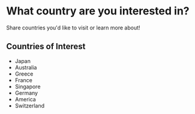 # What country are you interested in?

Share countries you'd like to visit or learn more about!

## Countries of Interest
- Japan
- Australia
- Greece
- France
- Singapore
- Germany
- America
- Switzerland
